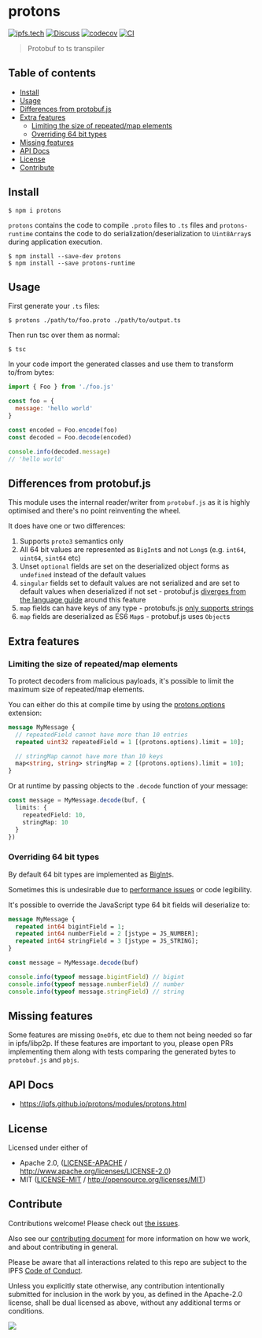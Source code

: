 # protons <!-- omit in toc -->

[![ipfs.tech](https://img.shields.io/badge/project-IPFS-blue.svg?style=flat-square)](https://ipfs.tech)
[![Discuss](https://img.shields.io/discourse/https/discuss.ipfs.tech/posts.svg?style=flat-square)](https://discuss.ipfs.tech)
[![codecov](https://img.shields.io/codecov/c/github/ipfs/protons.svg?style=flat-square)](https://codecov.io/gh/ipfs/protons)
[![CI](https://img.shields.io/github/actions/workflow/status/ipfs/protons/js-test-and-release.yml?branch=main\&style=flat-square)](https://github.com/ipfs/protons/actions/workflows/js-test-and-release.yml?query=branch%3Amain)

> Protobuf to ts transpiler

## Table of contents <!-- omit in toc -->

- [Install](#install)
- [Usage](#usage)
- [Differences from protobuf.js](#differences-from-protobufjs)
- [Extra features](#extra-features)
  - [Limiting the size of repeated/map elements](#limiting-the-size-of-repeatedmap-elements)
  - [Overriding 64 bit types](#overriding-64-bit-types)
- [Missing features](#missing-features)
- [API Docs](#api-docs)
- [License](#license)
- [Contribute](#contribute)

## Install

```console
$ npm i protons
```

`protons` contains the code to compile `.proto` files to `.ts` files and `protons-runtime` contains the code to do serialization/deserialization to `Uint8Array`s during application execution.

```console
$ npm install --save-dev protons
$ npm install --save protons-runtime
```

## Usage

First generate your `.ts` files:

```console
$ protons ./path/to/foo.proto ./path/to/output.ts
```

Then run tsc over them as normal:

```console
$ tsc
```

In your code import the generated classes and use them to transform to/from bytes:

```js
import { Foo } from './foo.js'

const foo = {
  message: 'hello world'
}

const encoded = Foo.encode(foo)
const decoded = Foo.decode(encoded)

console.info(decoded.message)
// 'hello world'
```

## Differences from protobuf.js

This module uses the internal reader/writer from `protobuf.js` as it is highly optimised and there's no point reinventing the wheel.

It does have one or two differences:

1. Supports `proto3` semantics only
2. All 64 bit values are represented as `BigInt`s and not `Long`s (e.g. `int64`, `uint64`, `sint64` etc)
3. Unset `optional` fields are set on the deserialized object forms as `undefined` instead of the default values
4. `singular` fields set to default values are not serialized and are set to default values when deserialized if not set - protobuf.js [diverges from the language guide](https://github.com/protobufjs/protobuf.js/issues/1468#issuecomment-745177012) around this feature
5. `map` fields can have keys of any type - protobufs.js [only supports strings](https://github.com/protobufjs/protobuf.js/issues/1203#issuecomment-488637338)
6. `map` fields are deserialized as ES6 `Map`s - protobuf.js uses `Object`s

## Extra features

### Limiting the size of repeated/map elements

To protect decoders from malicious payloads, it's possible to limit the maximum size of repeated/map elements.

You can either do this at compile time by using the [protons.options](https://github.com/protocolbuffers/protobuf/blob/6f1d88107f268b8ebdad6690d116e74c403e366e/docs/options.md?plain=1#L490-L493) extension:

```protobuf
message MyMessage {
  // repeatedField cannot have more than 10 entries
  repeated uint32 repeatedField = 1 [(protons.options).limit = 10];

  // stringMap cannot have more than 10 keys
  map<string, string> stringMap = 2 [(protons.options).limit = 10];
}
```

Or at runtime by passing objects to the `.decode` function of your message:

```TypeScript
const message = MyMessage.decode(buf, {
  limits: {
    repeatedField: 10,
    stringMap: 10
  }
})
```

### Overriding 64 bit types

By default 64 bit types are implemented as [BigInt](https://developer.mozilla.org/en-US/docs/Web/JavaScript/Reference/Global_Objects/BigInt)s.

Sometimes this is undesirable due to [performance issues](https://betterprogramming.pub/the-downsides-of-bigints-in-javascript-6350fd807d) or code legibility.

It's possible to override the JavaScript type 64 bit fields will deserialize to:

```protobuf
message MyMessage {
  repeated int64 bigintField = 1;
  repeated int64 numberField = 2 [jstype = JS_NUMBER];
  repeated int64 stringField = 3 [jstype = JS_STRING];
}
```

```TypeScript
const message = MyMessage.decode(buf)

console.info(typeof message.bigintField) // bigint
console.info(typeof message.numberField) // number
console.info(typeof message.stringField) // string
```

## Missing features

Some features are missing `OneOf`s, etc due to them not being needed so far in ipfs/libp2p. If these features are important to you, please open PRs implementing them along with tests comparing the generated bytes to `protobuf.js` and `pbjs`.

## API Docs

- <https://ipfs.github.io/protons/modules/protons.html>

## License

Licensed under either of

- Apache 2.0, ([LICENSE-APACHE](LICENSE-APACHE) / <http://www.apache.org/licenses/LICENSE-2.0>)
- MIT ([LICENSE-MIT](LICENSE-MIT) / <http://opensource.org/licenses/MIT>)

## Contribute

Contributions welcome! Please check out [the issues](https://github.com/ipfs/protons/issues).

Also see our [contributing document](https://github.com/ipfs/community/blob/master/CONTRIBUTING_JS.md) for more information on how we work, and about contributing in general.

Please be aware that all interactions related to this repo are subject to the IPFS [Code of Conduct](https://github.com/ipfs/community/blob/master/code-of-conduct.md).

Unless you explicitly state otherwise, any contribution intentionally submitted for inclusion in the work by you, as defined in the Apache-2.0 license, shall be dual licensed as above, without any additional terms or conditions.

[![](https://cdn.rawgit.com/jbenet/contribute-ipfs-gif/master/img/contribute.gif)](https://github.com/ipfs/community/blob/master/CONTRIBUTING.md)
